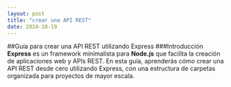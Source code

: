 ```yaml
---
layout: post
title: "crear una API REST"
date: 2024-10-19
---
```


##Guía para crear una API REST utilizando Express
###Introducción
**Express** es un framework minimalista para **Node.js** que facilita la creación de aplicaciones web y APIs REST. En esta guía, aprenderás cómo crear una API REST desde cero utilizando Express, con una estructura de carpetas organizada para proyectos de mayor escala.
